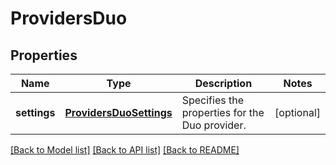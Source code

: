 # ProvidersDuo

## Properties
Name | Type | Description | Notes
------------ | ------------- | ------------- | -------------
**settings** | [**ProvidersDuoSettings**](ProvidersDuoSettings.md) | Specifies the properties for the Duo provider. | [optional] 

[[Back to Model list]](../README.md#documentation-for-models) [[Back to API list]](../README.md#documentation-for-api-endpoints) [[Back to README]](../README.md)


